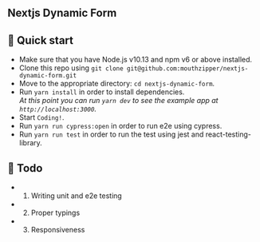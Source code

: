 ## Nextjs Dynamic Form


## :tada: Quick start

* Make sure that you have Node.js v10.13 and npm v6 or above installed.
* Clone this repo using `git clone git@github.com:mouthzipper/nextjs-dynamic-form.git`
* Move to the appropriate directory: `cd nextjs-dynamic-form`.<br />
* Run `yarn install` in order to install dependencies.<br />
    _At this point you can run `yarn dev` to see the example app at `http://localhost:3000`._
* Start `Coding!`. <br />
* Run `yarn run cypress:open` in order to run e2e using cypress.<br />
* Run `yarn run test` in order to run the test using jest and react-testing-library.<br />


## :construction: Todo
* 1. Writing unit and e2e testing
* 2. Proper typings
* 3. Responsiveness